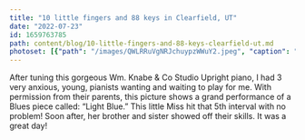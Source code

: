 ```yaml
---
title: "10 little fingers and 88 keys in Clearfield, UT"
date: "2022-07-23"
id: 1659763785
path: content/blog/10-little-fingers-and-88-keys-clearfield-ut.md
photoset: [{"path": "/images/QWLRRuVgNRJchuypzWWuY2.jpeg", "caption": "", "thumbnail": "True"}, {"path": "/images/8STMn9RLE6oErkbN8HVPeU.jpeg", "caption": ""}]
---
```

After tuning this gorgeous Wm. Knabe & Co Studio Upright piano, I had 3 very anxious, young, pianists wanting and waiting to play for me. With permission from their parents, this picture shows  a grand performance of a Blues piece called: “Light Blue.” This little Miss hit that 5th interval with no problem! Soon after, her brother and sister showed off their skills. It was a great day!